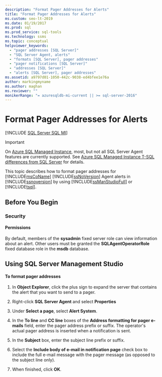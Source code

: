 ```yaml
---
description: "Format Pager Addresses for Alerts"
title: "Format Pager Addresses for Alerts"
ms.custom: seo-lt-2019
ms.date: 01/19/2017
ms.prod: sql
ms.prod_service: sql-tools
ms.technology: ssms
ms.topic: conceptual
helpviewer_keywords: 
  - "pager addresses [SQL Server]"
  - "SQL Server Agent, alerts"
  - "formats [SQL Server], pager addresses"
  - "pager notifications [SQL Server]"
  - "addresses [SQL Server]"
  - "alerts [SQL Server], pager addresses"
ms.assetid: a9797d01-1050-442c-9038-ed4bfee1e76a
author: markingmyname
ms.author: maghan
ms.reviewer: ""
monikerRange: "= azuresqldb-mi-current || >= sql-server-2016"
---
```

# Format Pager Addresses for Alerts
[!INCLUDE [SQL Server SQL MI](../../includes/applies-to-version/sql-asdbmi.md)]

> [!IMPORTANT]  
> On [Azure SQL Managed Instance](/azure/sql-database/sql-database-managed-instance), most, but not all SQL Server Agent features are currently supported. See [Azure SQL Managed Instance T-SQL differences from SQL Server](/azure/sql-database/sql-database-managed-instance-transact-sql-information#sql-server-agent) for details.

This topic describes how to format pager addresses for [!INCLUDE[msCoName](../../includes/msconame_md.md)] [!INCLUDE[ssNoVersion](../../includes/ssnoversion-md.md)] Agent alerts in [!INCLUDE[ssnoversion](../../includes/ssnoversion-md.md)] by using [!INCLUDE[ssManStudioFull](../../includes/ssmanstudiofull-md.md)] or [!INCLUDE[tsql](../../includes/tsql-md.md)].  
## <a name="BeforeYouBegin"></a>Before You Begin  
  
### <a name="Security"></a>Security  
  
#### <a name="Permissions"></a>Permissions  
By default, members of the **sysadmin** fixed server role can view information about an alert. Other users must be granted the **SQLAgentOperatorRole** fixed database role in the **msdb** database.  
  
## <a name="SSMSProcedure"></a>Using SQL Server Management Studio  
  
#### To format pager addresses  
  
1.  In **Object Explorer**, click the plus sign to expand the server that contains the alert that you want to send to a pager.  
  
2.  Right-click **SQL Server Agent** and select **Properties**  
  
3.  Under **Select a page**, select **Alert System**.  
  
4.  In the **To line** and **CC line** boxes of the **Address formatting for pager e-mails** field, enter the pager address prefix or suffix. The operator's actual pager address is inserted when a notification is sent.  
  
5.  In the **Subject** box, enter the subject line prefix or suffix.  
  
6.  Select the **Include body of e-mail in notification page** check box to include the full e-mail message with the pager message (as opposed to the subject line only).  
  
7.  When finished, click **OK**.  
